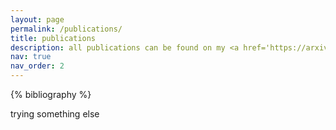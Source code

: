 ```yaml
---
layout: page
permalink: /publications/
title: publications
description: all publications can be found on my <a href='https://arxiv.org/a/callus_e_1.html'>arXiv page</a>.
nav: true
nav_order: 2
---
```


<!-- _pages/publications.md -->

<div class="publications">

{% bibliography %}

trying something else

</div>
